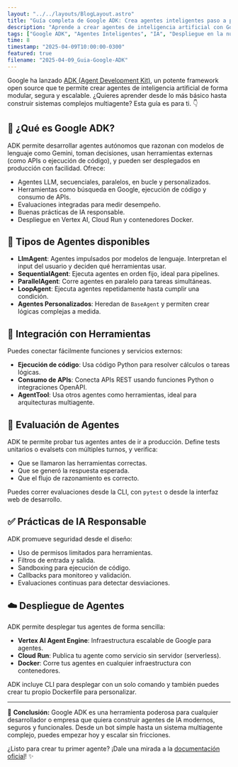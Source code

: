 ```yaml
---
layout: "../../layouts/BlogLayout.astro"
title: "Guía completa de Google ADK: Crea agentes inteligentes paso a paso"
description: "Aprende a crear agentes de inteligencia artificial con Google ADK desde cero, integrando herramientas, desplegando en la nube y aplicando buenas prácticas de IA responsable."
tags: ["Google ADK", "Agentes Inteligentes", "IA", "Despliegue en la nube", "Vertex AI", "Cloud Run", "Herramientas IA"]
time: 8
timestamp: "2025-04-09T10:00:00-0300"
featured: true
filename: "2025-04-09_Guia-Google-ADK"
---
```


Google ha lanzado [ADK (Agent Development Kit)](https://google.github.io/adk-docs/), un potente framework open source que te permite crear agentes de inteligencia artificial de forma modular, segura y escalable. ¿Quieres aprender desde lo más básico hasta construir sistemas complejos multiagente? Esta guía es para ti. 👇

## 🚀 ¿Qué es Google ADK?

ADK permite desarrollar agentes autónomos que razonan con modelos de lenguaje como Gemini, toman decisiones, usan herramientas externas (como APIs o ejecución de código), y pueden ser desplegados en producción con facilidad. Ofrece:

- Agentes LLM, secuenciales, paralelos, en bucle y personalizados.
- Herramientas como búsqueda en Google, ejecución de código y consumo de APIs.
- Evaluaciones integradas para medir desempeño.
- Buenas prácticas de IA responsable.
- Despliegue en Vertex AI, Cloud Run y contenedores Docker.

## 🧠 Tipos de Agentes disponibles

- **LlmAgent**: Agentes impulsados por modelos de lenguaje. Interpretan el input del usuario y deciden qué herramientas usar.
- **SequentialAgent**: Ejecuta agentes en orden fijo, ideal para pipelines.
- **ParallelAgent**: Corre agentes en paralelo para tareas simultáneas.
- **LoopAgent**: Ejecuta agentes repetidamente hasta cumplir una condición.
- **Agentes Personalizados**: Heredan de `BaseAgent` y permiten crear lógicas complejas a medida.

## 🧰 Integración con Herramientas

Puedes conectar fácilmente funciones y servicios externos:

- **Ejecución de código**: Usa código Python para resolver cálculos o tareas lógicas.
- **Consumo de APIs**: Conecta APIs REST usando funciones Python o integraciones OpenAPI.
- **AgentTool**: Usa otros agentes como herramientas, ideal para arquitecturas multiagente.

## 🧪 Evaluación de Agentes

ADK te permite probar tus agentes antes de ir a producción. Define tests unitarios o evalsets con múltiples turnos, y verifica:

- Que se llamaron las herramientas correctas.
- Que se generó la respuesta esperada.
- Que el flujo de razonamiento es correcto.

Puedes correr evaluaciones desde la CLI, con `pytest` o desde la interfaz web de desarrollo.

## ✅ Prácticas de IA Responsable

ADK promueve seguridad desde el diseño:

- Uso de permisos limitados para herramientas.
- Filtros de entrada y salida.
- Sandboxing para ejecución de código.
- Callbacks para monitoreo y validación.
- Evaluaciones continuas para detectar desviaciones.

## ☁️ Despliegue de Agentes

ADK permite desplegar tus agentes de forma sencilla:

- **Vertex AI Agent Engine**: Infraestructura escalable de Google para agentes.
- **Cloud Run**: Publica tu agente como servicio sin servidor (serverless).
- **Docker**: Corre tus agentes en cualquier infraestructura con contenedores.

ADK incluye CLI para desplegar con un solo comando y también puedes crear tu propio Dockerfile para personalizar.

---

🎯 **Conclusión:** Google ADK es una herramienta poderosa para cualquier desarrollador o empresa que quiera construir agentes de IA modernos, seguros y funcionales. Desde un bot simple hasta un sistema multiagente complejo, puedes empezar hoy y escalar sin fricciones.

¿Listo para crear tu primer agente? ¡Dale una mirada a la [documentación oficial](https://google.github.io/adk-docs/)! ✨
